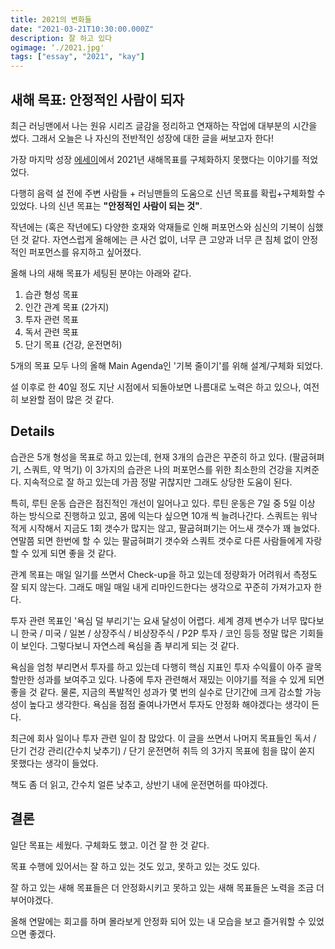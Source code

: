 ```yaml
---
title: 2021의 변화들
date: "2021-03-21T10:30:00.000Z"
description: 잘 하고 있다
ogimage: ‘./2021.jpg'
tags: ["essay", "2021", "kay"]
---
```


## 새해 목표: 안정적인 사람이 되자

최근 러닝맨에서 나는 원유 시리즈 글감을 정리하고 연재하는 작업에 대부분의 시간을 썼다. 그래서 오늘은 나 자신의 전반적인 성장에 대한 글을 써보고자 한다!

가장 마지막 성장 [에세이](https://www.learningman.co/adieu2020/)에서 2021년 새해목표를 구체화하지 못했다는 이야기를 적었었다. 

다행히 음력 설 전에 주변 사람들 + 러닝맨들의 도움으로 신년 목표를 확립+구체화할 수 있었다. 나의 신년 목표는 **"안정적인 사람이 되는 것"**.

작년에는 (혹은 작년에도) 다양한 호재와 악재들로 인해 퍼포먼스와 심신의 기복이 심했던 것 같다. 자연스럽게 올해에는 큰 사건 없이, 너무 큰 고양과 너무 큰 침체 없이 안정적인 퍼포먼스를 유지하고 싶어졌다.

올해 나의 새해 목표가 세팅된 분야는 아래와 같다.

1. 습관 형성 목표
2. 인간 관계 목표 (2가지)
3. 투자 관련 목표
4. 독서 관련 목표
5. 단기 목표 (건강, 운전면허)

5개의 목표 모두 나의 올해 Main Agenda인 '기복 줄이기'를 위해 설계/구체화 되었다.

설 이후로 한 40일 정도 지난 시점에서 되돌아보면 나름대로 노력은 하고 있으나, 여전히 보완할 점이 많은 것 같다.

## Details

습관은 5개 형성을 목표로 하고 있는데, 현재 3개의 습관은 꾸준히 하고 있다. (팔굽혀펴기, 스쿼트, 약 먹기) 이 3가지의 습관은 나의 퍼포먼스를 위한 최소한의 건강을 지켜준다. 지속적으로 잘 하고 있는데 가끔 정말 귀찮지만 그래도 상당한 도움이 된다.

특히, 루틴 운동 습관은 점진적인 개선이 일어나고 있다. 루틴 운동은 7일 중 5일 이상 하는 방식으로 진행하고 있고, 몸에 익는다 싶으면 10개 씩 늘려나간다. 스쿼트는 워낙 적게 시작해서 지금도 1회 갯수가 많지는 않고, 팔굽혀펴기는 어느새 갯수가 꽤 늘었다. 연말쯤 되면 한번에 할 수 있는 팔굽혀펴기 갯수와 스쿼트 갯수로 다른 사람들에게 자랑할 수 있게 되면 좋을 것 같다.

관계 목표는 매일 일기를 쓰면서 Check-up을 하고 있는데 정량화가 어려워서 측정도 잘 되지 않는다. 그래도 매일 매일 내게 리마인드한다는 생각으로 꾸준히 가져가고자 한다.

투자 관련 목표인 '욕심 덜 부리기'는 요새 달성이 어렵다. 세계 경제 변수가 너무 많다보니 한국 / 미국 / 일본 / 상장주식 / 비상장주식 / P2P 투자 / 코인 등등 정말 많은 기회들이 보인다. 그렇다보니 자연스레 욕심을 좀 부리게 되는 것 같다. 

욕심을 엄청 부리면서 투자를 하고 있는데 다행히 핵심 지표인 투자 수익률이 아주 괄목할만한 성과를 보여주고 있다. 나중에 투자 관련해서 재밌는 이야기를 적을 수 있게 되면 좋을 것 같다. 물론, 지금의 폭발적인 성과가 몇 번의 실수로 단기간에 크게 감소할 가능성이 높다고 생각한다. 욕심을 점점 줄여나가면서 투자도 안정화 해야겠다는 생각이 든다.

최근에 회사 일이나 투자 관련 일이 참 많았다. 이 글을 쓰면서 나머지 목표들인 독서 / 단기 건강 관리(간수치 낮추기) / 단기 운전면허 취득 의 3가지 목표에 힘을 많이 쏟지 못했다는 생각이 들었다.

책도 좀 더 읽고, 간수치 얼른 낮추고, 상반기 내에 운전면허를 따야겠다.

## 결론

일단 목표는 세웠다. 구체화도 했고. 이건 잘 한 것 같다.

목표 수행에 있어서는 잘 하고 있는 것도 있고, 못하고 있는 것도 있다.

잘 하고 있는 새해 목표들은 더 안정화시키고 못하고 있는 새해 목표들은 노력을 조금 더 부어야겠다.

올해 연말에는 회고를 하며 몰라보게 안정화 되어 있는 내 모습을 보고 즐거워할 수 있었으면 좋겠다.